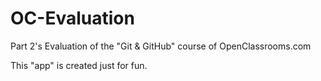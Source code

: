 # OC-Evaluation
Part 2's Evaluation of the "Git &amp; GitHub" course of OpenClassrooms.com

This "app" is created just for fun.

